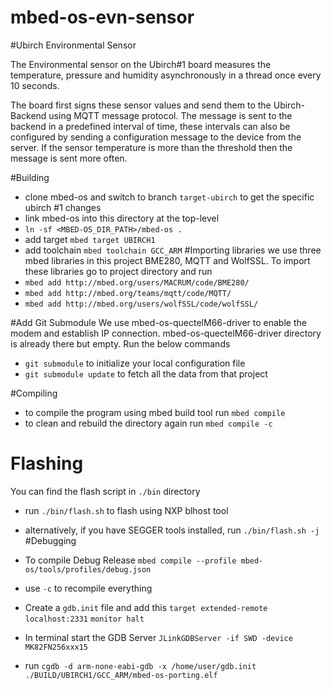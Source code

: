 # mbed-os-evn-sensor
#Ubirch Environmental Sensor

The Environmental sensor on the Ubirch#1 board measures the temperature, pressure and humidity asynchronously in a thread once every 10 seconds.

The board first signs these sensor values and send them to the Ubirch-Backend using MQTT message protocol.
The message is sent to the backend in a predefined interval of time, these intervals can also be configured by sending a configuration message to the device from the server. 
If the sensor temperature is more than the threshold then the message is sent more often.

#Building
- clone mbed-os and switch to branch `target-ubirch` to get the specific ubirch #1 changes
- link mbed-os into this directory at the top-level
- `ln -sf <MBED-OS_DIR_PATH>/mbed-os .`
- add target `mbed target UBIRCH1`
- add toolchain `mbed toolchain GCC_ARM`
#Importing libraries
we use three mbed libraries in this project BME280, MQTT and WolfSSL. To import these libraries go to project directory and run
- `mbed add http://mbed.org/users/MACRUM/code/BME280/`
- `mbed add http://mbed.org/teams/mqtt/code/MQTT/`
- `mbed add http://mbed.org/users/wolfSSL/code/wolfSSL/`

#Add Git Submodule
We use mbed-os-quectelM66-driver to enable the modem and establish IP connection. 
mbed-os-quectelM66-driver directory is already there but empty. Run the below commands
- `git submodule` to initialize your local configuration file
- `git submodule update`  to fetch all the data from that project

#Compiling
- to compile the program using mbed build tool run `mbed compile`
- to clean and rebuild the directory again run `mbed compile -c`
# Flashing
You can find the flash script in `./bin` directory
- run `./bin/flash.sh` to flash using NXP blhost tool
- alternatively, if you have SEGGER tools installed, run `./bin/flash.sh -j`
#Debugging
- To compile Debug Release
`mbed compile --profile mbed-os/tools/profiles/debug.json`
- use `-c` to recompile everything
- Create a `gdb.init` file and add this
`target extended-remote localhost:2331`
`monitor halt`

- In terminal start the GDB Server
`JLinkGDBServer -if SWD -device MK82FN256xxx15`
- run `cgdb -d arm-none-eabi-gdb -x /home/user/gdb.init ./BUILD/UBIRCH1/GCC_ARM/mbed-os-porting.elf`
